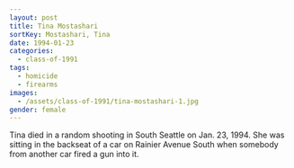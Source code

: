 ```yaml
---
layout: post
title: Tina Mostashari
sortKey: Mostashari, Tina
date: 1994-01-23
categories:
  - class-of-1991
tags:
  - homicide
  - firearms
images:
  - /assets/class-of-1991/tina-mostashari-1.jpg
gender: female
---
```

Tina died in a random shooting in South Seattle on Jan. 23, 1994. She was sitting in the backseat of a car on Rainier Avenue South when somebody from another car fired a gun into it.
